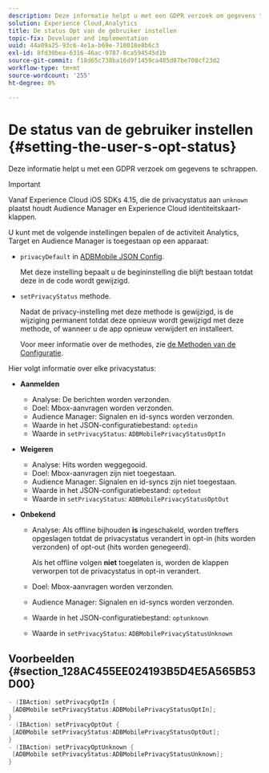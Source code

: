 ```yaml
---
description: Deze informatie helpt u met een GDPR verzoek om gegevens te schrappen.
solution: Experience Cloud,Analytics
title: De status Opt van de gebruiker instellen
topic-fix: Developer and implementation
uuid: 44a09a25-93c6-4e1a-b69e-710018e8b6c3
exl-id: 8fd30bea-6316-46ac-9787-8ca594545d1b
source-git-commit: f18d65c738ba16d9f1459ca485d87be708cf23d2
workflow-type: tm+mt
source-wordcount: '255'
ht-degree: 0%

---
```


# De status van de gebruiker instellen {#setting-the-user-s-opt-status}

Deze informatie helpt u met een GDPR verzoek om gegevens te schrappen.

>[!IMPORTANT]
>
>Vanaf Experience Cloud iOS SDKs 4.15, die de privacystatus aan `unknown` plaatst houdt Audience Manager en Experience Cloud identiteitskaart- klappen.

U kunt met de volgende instellingen bepalen of de activiteit Analytics, Target en Audience Manager is toegestaan op een apparaat:

* `privacyDefault` in  [ADBMobile JSON Config](/help/ios/configuration/json-config/json-config.md).

   Met deze instelling bepaalt u de begininstelling die blijft bestaan totdat deze in de code wordt gewijzigd.

* `setPrivacyStatus` methode.

   Nadat de privacy-instelling met deze methode is gewijzigd, is de wijziging permanent totdat deze opnieuw wordt gewijzigd met deze methode, of wanneer u de app opnieuw verwijdert en installeert.

   Voor meer informatie over de methodes, zie [de Methoden van de Configuratie](/help/ios/configuration/json-config/json-config.md).

Hier volgt informatie over elke privacystatus:

* **Aanmelden**

   * Analyse: De berichten worden verzonden.
   * Doel: Mbox-aanvragen worden verzonden.
   * Audience Manager: Signalen en id-syncs worden verzonden.
   * Waarde in het JSON-configuratiebestand: `optedin`
   * Waarde in `setPrivacyStatus`: `ADBMobilePrivacyStatusOptIn`

* **Weigeren**

   * Analyse: Hits worden weggegooid.
   * Doel: Mbox-aanvragen zijn niet toegestaan.
   * Audience Manager: Signalen en id-syncs zijn niet toegestaan.
   * Waarde in het JSON-configuratiebestand: `optedout`
   * Waarde in `setPrivacyStatus`: `ADBMobilePrivacyStatusOptOut`

* **Onbekend**

   * Analyse: Als offline bijhouden **is** ingeschakeld, worden treffers opgeslagen totdat de privacystatus verandert in opt-in (hits worden verzonden) of opt-out (hits worden genegeerd).

      Als het offline volgen **niet** toegelaten is, worden de klappen verworpen tot de privacystatus in opt-in verandert.

   * Doel: Mbox-aanvragen worden verzonden.
   * Audience Manager: Signalen en id-syncs worden verzonden.
   * Waarde in het JSON-configuratiebestand: `optunknown`
   * Waarde in `setPrivacyStatus`: `ADBMobilePrivacyStatusUnknown`

## Voorbeelden {#section_128AC455EE024193B5D4E5A565B53D00}

```objective-c
- (IBAction) setPrivacyOptIn { 
 [ADBMobile setPrivacyStatus:ADBMobilePrivacyStatusOptIn]; 
} 
- (IBAction) setPrivacyOptOut { 
 [ADBMobile setPrivacyStatus:ADBMobilePrivacyStatusOptOut]; 
} 
- (IBAction) setPrivacyOptUnknown { 
 [ADBMobile setPrivacyStatus:ADBMobilePrivacyStatusUnknown]; 
}
```

